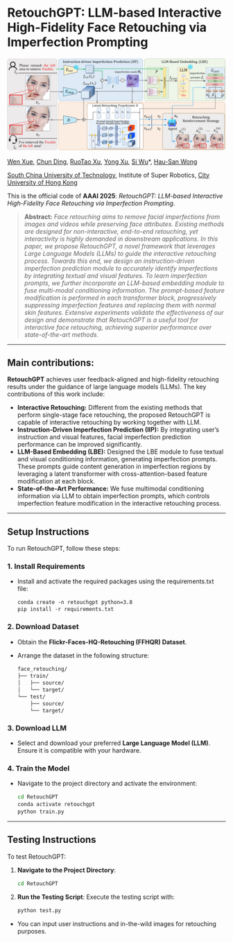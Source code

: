 # RetouchGPT: LLM-based Interactive High-Fidelity Face Retouching via Imperfection Prompting

<img src="workflow.jpg"/>

[Wen Xue](https://scholar.google.com.hk/citations?user=OXAPkaEAAAAJ&hl=zh-CN&oi=sra), [Chun Ding](https://scholar.google.com/citations?hl=zh-CN&user=PtuYZWMAAAAJ), [RuoTao Xu](https://scholar.google.com.hk/citations?hl=zh-CN&user=9lfce18AAAAJ), [Yong Xu](https://scholar.google.com/citations?user=1hx5iwEAAAAJ), [Si Wu](https://scholar.google.com.hk/citations?user=RtkXrnwAAAAJ&hl=zh-CN&oi=sra)*, [Hau-San Wong](https://scholar.google.com.hk/citations?user=i9Dh1OkAAAAJ&hl=zh-CN)<br/>

[South China University of Technology](https://www.scut.edu.cn/en/), Institute of Super Robotics, [City University of Hong Kong](https://www.cityu.edu.hk/)

This is the official code of **AAAI 2025**: *RetouchGPT: LLM-based Interactive High-Fidelity Face Retouching via Imperfection Prompting*.

<blockquote> <strong>Abstract:</strong> <em>Face retouching aims to remove facial imperfections from images and videos while preserving face attributes. Existing methods are designed for non-interactive, end-to-end retouching, yet interactivity is highly demanded in downstream applications. In this paper, we propose RetouchGPT, a novel framework that leverages Large Language Models (LLMs) to guide the interactive retouching process. Towards this end, we design an instruction-driven imperfection prediction module to accurately identify imperfections by integrating textual and visual features. To learn imperfection prompts, we further incorporate an LLM-based embedding module to fuse multi-modal conditioning information. The prompt-based feature modification is performed in each transformer block, progressively suppressing imperfection features and replacing them with normal skin features. Extensive experiments validate the effectiveness of our design and demonstrate that RetouchGPT is a useful tool for interactive face retouching, achieving superior performance over state-of-the-art methods.</em> </blockquote>

------

## Main contributions:

**RetouchGPT** achieves user feedback-aligned and high-fidelity retouching results under the guidance of large language models (LLMs). The key contributions of this work include:   

- **Interactive Retouching:** Different from the existing methods that perform single-stage face retouching, the proposed RetouchGPT is capable of interactive retouching by working together with LLM.  
- **Instruction-Driven Imperfection Prediction (IIP):** By integrating user’s instruction and visual features, facial imperfection prediction performance can be improved significantly.
- **LLM-Based Embedding (LBE):** Designed the LBE module to fuse textual and visual conditioning information, generating imperfection prompts. These prompts guide content generation in imperfection regions by leveraging a latent transformer with cross-attention-based feature modification at each block.   
- **State-of-the-Art Performance:** We fuse multimodal conditioning information via LLM to obtain imperfection prompts, which controls imperfection feature modification in the interactive retouching process.  

------

## Setup Instructions

To run RetouchGPT, follow these steps:

### 1. Install Requirements

- Install and activate the required packages using the requirements.txt file:

  ```
  conda create -n retouchgpt python=3.8
  pip install -r requirements.txt
  ```

### 2. Download Dataset

- Obtain the **Flickr-Faces-HQ-Retouching (FFHQR) Dataset**.

- Arrange the dataset in the following structure:

  ```
  face_retouching/
  ├── train/
  │   ├── source/
  │   └── target/
  └── test/
      ├── source/
      └── target/
  ```

### 3. Download LLM

- Select and download your preferred **Large Language Model (LLM)**. Ensure it is compatible with your hardware.

### 4. Train the Model

- Navigate to the project directory and activate the environment:

  ```bash
  cd RetouchGPT
  conda activate retouchgpt
  python train.py
  ```


------

## Testing Instructions

To test RetouchGPT:

1. **Navigate to the Project Directory**:

   ```bash
   cd RetouchGPT
   ```

2. **Run the Testing Script**:
   Execute the testing script with:

   ```bash
   python test.py
   ```

- You can input user instructions and in-the-wild images for retouching purposes.
